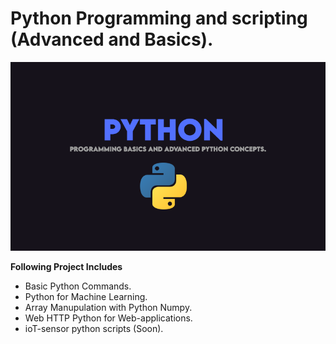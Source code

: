 # Python Programming and scripting (Advanced and Basics).

![GitHub Logo](python-programming-cover-image.png)

**Following Project Includes**
- Basic Python Commands.
- Python for Machine Learning.
- Array Manupulation with Python Numpy.
- Web HTTP Python for Web-applications. 
- ioT-sensor python scripts (Soon).